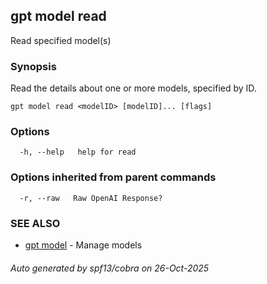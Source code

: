 ## gpt model read

Read specified model(s)

### Synopsis

Read the details about one or more models, specified by ID.

```
gpt model read <modelID> [modelID]... [flags]
```

### Options

```
  -h, --help   help for read
```

### Options inherited from parent commands

```
  -r, --raw   Raw OpenAI Response?
```

### SEE ALSO

* [gpt model](gpt_model.md)	 - Manage models

###### Auto generated by spf13/cobra on 26-Oct-2025
